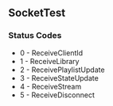## SocketTest

### Status Codes
- 0 - ReceiveClientId
- 1 - ReceiveLibrary
- 2 - ReceivePlaylistUpdate
- 3 - ReceiveStateUpdate
- 4 - ReceiveStream
- 5 - ReceiveDisconnect

